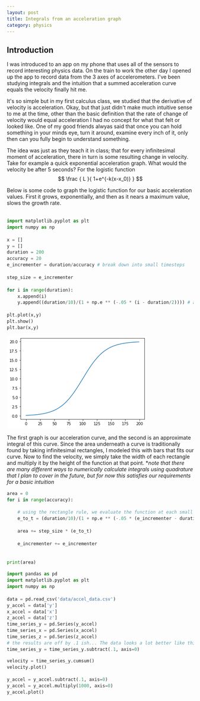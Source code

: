 ```yaml
---
layout: post
title: Integrals from an acceleration graph
category: physics
---
```

## Introduction
I was introduced to an app on my phone that uses all of the sensors to record interesting physics data. On the train to work the other day I opened up the app to record data from the 3 axes of accelerometers. I've been studying integrals and the intuition that a summed acceleration curve equals the velocity finally hit me.

It's so simple but in my first calculus class, we studied that the derivative of velocity is acceleration. Okay,  but that just didn't make much intuitive sense to me at the time, other than the basic definition that the rate of change of velocity would equal acceleration I had no concept for what that felt or looked like. One of my good friends alwyas said that once you can hold something in your minds eye, turn it around, examine every inch of it, only then can you fully begin to understand something.

The idea was just as they teach it in class; that for every infinitesimal moment of acceleration, there in turn is some resulting change in velocity. Take for example a quick exponential acceleration graph. What would the velocity be after 5 seconds? For the logistic function $$ \frac { L }{ 1+e^{-k(x-x_0)} } $$

Below is some code to graph the logistic function for our basic acceleration values. First it grows, exponentially, and then as it nears a maximum value, slows the growth rate.

```python

import matplotlib.pyplot as plt
import numpy as np

x = []
y = []
duration = 200
accuracy = 20
e_incrementer = duration/accuracy # break down into small timesteps

step_size = e_incrementer

for i in range(duration):
    x.append(i)
    y.append((duration/10)/(1 + np.e ** (-.05 * (i - duration/2)))) # a logistic curve. modelling slowing acceleration as max speed is reached.
    
plt.plot(x,y)
plt.show()
plt.bar(x,y)

```
![logistic curve](https://raw.githubusercontent.com/chrishorton/chrishorton.github.io/master/images/logistic_curve.png)


The first graph is our acceleration curve, and the second is an approximate integral of this curve. Since the area underneath a curve is traditionally found by taking infinitesimal rectangles, I modeled this with bars that fits our curve. Now to find the velocity, we simply take the width of each rectangle and multiply it by the height of the function at that point. **note that there are many different ways to numerically calculate integrals using quadrature that I plan to cover in the future, but for now this satisfies our requirements for a basic intuition*

```python
area = 0
for i in range(accuracy):

    # using the rectangle rule, we evaluate the function at each small step, multiply, and add to a running total
    e_to_t = (duration/10)/(1 + np.e ** (-.05 * (e_incrementer - duration/2)))
        
    area += step_size * (e_to_t)
    
    e_incrementer += e_incrementer


print(area)
```

```python
import pandas as pd
import matplotlib.pyplot as plt
import numpy as np

data = pd.read_csv('data/accel_data.csv')
y_accel = data['y']
x_accel = data['x']
z_accel = data['z']
time_series_y = pd.Series(y_accel)
time_series_x = pd.Series(x_accel)
time_series_z = pd.Series(z_accel)
# the results are off by .1 ish... The data looks a lot better like this
time_series_y = time_series_y.subtract(.1, axis=0)
```

```python
velocity = time_series_y.cumsum()
velocity.plot()

y_accel = y_accel.subtract(.1, axis=0)
y_accel = y_accel.multiply(1000, axis=0)
y_accel.plot()
```
